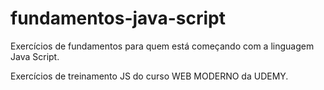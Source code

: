 # fundamentos-java-script
Exercícios de fundamentos para quem está começando com a linguagem Java Script.

Exercícios de treinamento JS do curso WEB MODERNO da UDEMY.
